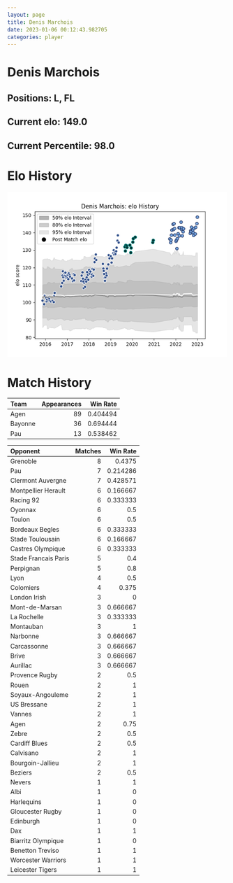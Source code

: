 ```yaml
---  
layout: page  
title: Denis Marchois  
date: 2023-01-06 00:12:43.982705  
categories: player  
---
```

# Denis Marchois

## Positions: L, FL

## Current elo: 149.0

## Current Percentile: 98.0

# Elo History


![elo history](history_DenisMarchois.png)
# Match History


| Team    |   Appearances |   Win Rate |
|:--------|--------------:|-----------:|
| Agen    |            89 |   0.404494 |
| Bayonne |            36 |   0.694444 |
| Pau     |            13 |   0.538462 |

| Opponent             |   Matches |   Win Rate |
|:---------------------|----------:|-----------:|
| Grenoble             |         8 |   0.4375   |
| Pau                  |         7 |   0.214286 |
| Clermont Auvergne    |         7 |   0.428571 |
| Montpellier Herault  |         6 |   0.166667 |
| Racing 92            |         6 |   0.333333 |
| Oyonnax              |         6 |   0.5      |
| Toulon               |         6 |   0.5      |
| Bordeaux Begles      |         6 |   0.333333 |
| Stade Toulousain     |         6 |   0.166667 |
| Castres Olympique    |         6 |   0.333333 |
| Stade Francais Paris |         5 |   0.4      |
| Perpignan            |         5 |   0.8      |
| Lyon                 |         4 |   0.5      |
| Colomiers            |         4 |   0.375    |
| London Irish         |         3 |   0        |
| Mont-de-Marsan       |         3 |   0.666667 |
| La Rochelle          |         3 |   0.333333 |
| Montauban            |         3 |   1        |
| Narbonne             |         3 |   0.666667 |
| Carcassonne          |         3 |   0.666667 |
| Brive                |         3 |   0.666667 |
| Aurillac             |         3 |   0.666667 |
| Provence Rugby       |         2 |   0.5      |
| Rouen                |         2 |   1        |
| Soyaux-Angouleme     |         2 |   1        |
| US Bressane          |         2 |   1        |
| Vannes               |         2 |   1        |
| Agen                 |         2 |   0.75     |
| Zebre                |         2 |   0.5      |
| Cardiff Blues        |         2 |   0.5      |
| Calvisano            |         2 |   1        |
| Bourgoin-Jallieu     |         2 |   1        |
| Beziers              |         2 |   0.5      |
| Nevers               |         1 |   1        |
| Albi                 |         1 |   0        |
| Harlequins           |         1 |   0        |
| Gloucester Rugby     |         1 |   0        |
| Edinburgh            |         1 |   0        |
| Dax                  |         1 |   1        |
| Biarritz Olympique   |         1 |   0        |
| Benetton Treviso     |         1 |   1        |
| Worcester Warriors   |         1 |   1        |
| Leicester Tigers     |         1 |   1        |